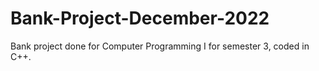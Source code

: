 # Bank-Project-December-2022
Bank project done for Computer Programming I for semester 3, coded in C++. 
